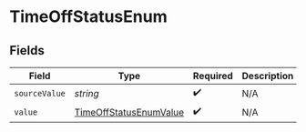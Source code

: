 # TimeOffStatusEnum


## Fields

| Field                                                                   | Type                                                                    | Required                                                                | Description                                                             |
| ----------------------------------------------------------------------- | ----------------------------------------------------------------------- | ----------------------------------------------------------------------- | ----------------------------------------------------------------------- |
| `sourceValue`                                                           | *string*                                                                | :heavy_check_mark:                                                      | N/A                                                                     |
| `value`                                                                 | [TimeOffStatusEnumValue](../../models/shared/timeoffstatusenumvalue.md) | :heavy_check_mark:                                                      | N/A                                                                     |